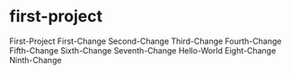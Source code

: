# first-project
First-Project
First-Change
Second-Change
Third-Change
Fourth-Change
Fifth-Change
Sixth-Change
Seventh-Change
Hello-World
Eight-Change
Ninth-Change